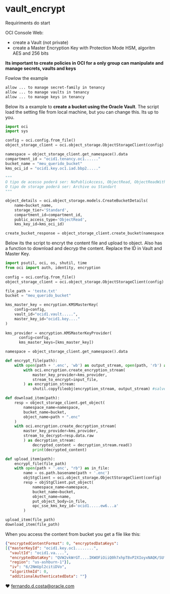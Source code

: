 # vault_encrypt

Requiriments do start

OCI Console Web:

- create a Vault (not private)
- create a Master Encryption Key with Protection Mode HSM, algoritm AES and 256 bits

**Its important to create policies in OCI for a only group can manipulate and manage secrets, vaults and keys**

Fowlow the example

```bash
allow ... to manage secret-family in tenancy
allow ... to manage vaults in tenancy
allow ... to manage keys in tenancy
```

Below its a example to **create a bucket using the Oracle Vault**. 
The script load the setting file from local machine, but you can change this. Its up to you. 

```python
import oci
import sys

config = oci.config.from_file()
object_storage_client = oci.object_storage.ObjectStorageClient(config)

namespace = object_storage_client.get_namespace().data
compartment_id = "ocid1.tenancy.oc1......"
bucket_name = "meu_querido_bucket"
kms_oci_id = "ocid1.key.oc1.iad.bbp2....."

"""
O tipo de acesso poderá ser: NoPublicAccess, ObjectRead, ObjectReadWithoutList
O tipo de storage poderá ser: Archive ou Standart
"""

object_details = oci.object_storage.models.CreateBucketDetails(
    name=bucket_name, 
    storage_tier='Standard', 
    compartment_id=compartment_id, 
    public_access_type='ObjectRead', 
    kms_key_id=kms_oci_id)

create_bucket_response = object_storage_client.create_bucket(namespace, object_details)

```

Below its the script to encryt the content file and upload to object. Also has a function to download and decryp the content. Replace the ID in Vault and Master Key.

```python
import psutil, oci, os, shutil, time
from oci import auth, identity, encryption
 
config = oci.config.from_file()
object_storage_client = oci.object_storage.ObjectStorageClient(config)

file_path = 'teste.txt'
bucket = "meu_querido_bucket"

kms_master_key = encryption.KMSMasterKey(
    config=config,
    vault_id="ocid1.vault.....", 
    master_key_id="ocid1.key...." 
)
 
kms_provider = encryption.KMSMasterKeyProvider(
      config=config, 
      kms_master_keys=[kms_master_key])

namespace = object_storage_client.get_namespace().data

def encrypt_file(path):
    with open(path + '.enc', 'wb') as output_stream, open(path, 'rb') as input_file:
        with oci.encryption.create_encryption_stream(
            master_key_provider=kms_provider,
            stream_to_encrypt=input_file,
        ) as encryption_stream:
            shutil.copyfileobj(encryption_stream, output_stream) #salvei local p teste

def download_item(path):
    resp = object_storage_client.get_object(
        namespace_name=namespace, 
        bucket_name=bucket, 
        object_name=path + ".enc"
    )
    with oci.encryption.create_decryption_stream(
        master_key_provider=kms_provider,
        stream_to_decrypt=resp.data.raw
        ) as decryption_stream:
            decrypted_content = decryption_stream.read()
            print(decrypted_content)

def upload_item(path):
    encrypt_file(file_path)
    with open(path + '.enc', "rb") as in_file:
        name = os.path.basename(path + '.enc')
        objStgClient = oci.object_storage.ObjectStorageClient(config)
        resp = objStgClient.put_object(
            namespace_name=namespace, 
            bucket_name=bucket, 
            object_name=name, 
            put_object_body=in_file, 
            opc_sse_kms_key_id='ocid1.....ew6...a'
        )

upload_item(file_path)
download_item(file_path)
```

When you access the content from bucket you get a file like this:

```json
{"encryptedContentFormat": 0, "encryptedDataKeys": 
[{"masterKeyId": "ocid1.key.oc1........", 
  "vaultId": "ocid1.va....", 
  "encryptedDataKey": "QVW2vkWrGT....IKWOFiOiiQ0h7xhpT8vP2XIoyxNAQK/SUfdNAAAAAA=", 
  "region": "us-ashburn-1"}], 
  "iv": "6/2NmUpl2citiDVo", 
  "algorithmId": 0, 
  "additionalAuthenticatedData": ""}
```

❤️ fernando.d.costa@oracle.com
